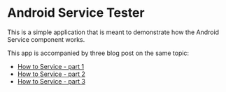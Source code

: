 # Android Service Tester

This is a simple application that is meant to demonstrate how the Android Service component works.

This app is accompanied by three blog post on the same topic:

- [How to Service - part 1](https://hellsoft.se/how-to-service-on-android-part-1-63c43d7301b3)
- [How to Service - part 2](https://hellsoft.se/how-to-service-on-android-part-2-d3e5b1121bbf)
- [How to Service - part 3](https://hellsoft.se/how-to-service-on-android-part-3-1e24113152cd)

